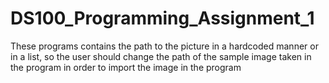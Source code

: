 # DS100_Programming_Assignment_1
These programs contains the path to the picture in a hardcoded manner or in a list, so the user should change the path of the sample image taken in the program in order to import the image in the program
